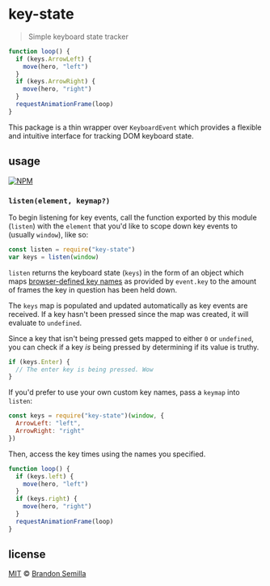 # key-state
> Simple keyboard state tracker

```js
function loop() {
  if (keys.ArrowLeft) {
    move(hero, "left")
  }
  if (keys.ArrowRight) {
    move(hero, "right")
  }
  requestAnimationFrame(loop)
}
```

This package is a thin wrapper over `KeyboardEvent` which provides a flexible and intuitive interface for tracking DOM keyboard state.

## usage
[![NPM](https://nodei.co/npm/key-state.png?mini)](https://www.npmjs.com/package/key-state)

### `listen(element, keymap?)`
To begin listening for key events, call the function exported by this module (`listen`) with the `element` that you'd like to scope down key events to (usually `window`), like so:

```js
const listen = require("key-state")
var keys = listen(window)
```

`listen` returns the keyboard state (`keys`) in the form of an object which maps [browser-defined key names](https://developer.mozilla.org/en-US/docs/Web/API/KeyboardEvent/key/Key_Values) as provided by `event.key` to the amount of frames the key in question has been held down.

The `keys` map is populated and updated automatically as key events are received. If a key hasn't been pressed since the map was created, it will evaluate to `undefined`.

Since a key that isn't being pressed gets mapped to either `0` or `undefined`, you can check if a key _is_ being pressed by determining if its value is truthy.

```js
if (keys.Enter) {
  // The enter key is being pressed. Wow
}
```

If you'd prefer to use your own custom key names, pass a `keymap` into `listen`:

```js
const keys = require("key-state")(window, {
  ArrowLeft: "left",
  ArrowRight: "right"
})
```

Then, access the key times using the names you specified.

```js
function loop() {
  if (keys.left) {
    move(hero, "left")
  }
  if (keys.right) {
    move(hero, "right")
  }
  requestAnimationFrame(loop)
}
```

## license
[MIT](https://opensource.org/licenses/MIT) © [Brandon Semilla](https://git.io/semibran)

